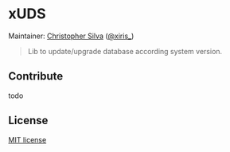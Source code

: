 # xUDS

Maintainer: [Christopher Silva](https://github.com/xiris) ([@xiris_](http://twitter.com/xiris_))

> Lib to update/upgrade database according system version.


## Contribute

todo


## License

[MIT license](http://opensource.org/licenses/MIT)
